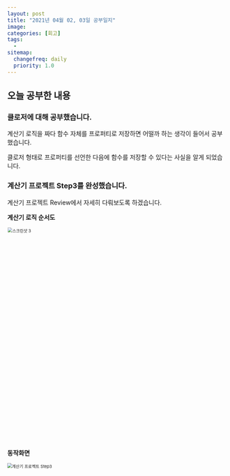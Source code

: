 ```yaml
---
layout: post
title: "2021년 04월 02, 03일 공부일지"
image:
categories: [회고]
tags: 
  - 
sitemap:
  changefreq: daily
  priority: 1.0
---
```


## 오늘 공부한 내용

### 클로저에 대해 공부했습니다.

계산기 로직을 짜다 함수 자체를 프로퍼티로 저장하면 어떨까 하는 생각이 들어서 공부했습니다.

클로저 형태로 프로퍼티를 선언한 다음에 함수를 저장할 수 있다는 사실을 알게 되었습니다.



### 계산기 프로젝트 Step3를 완성했습니다.

계산기 프로젝트 Review에서 자세히 다뤄보도록 하겠습니다.

**계산기 로직 순서도**

<img width="735" alt="스크린샷 3" src="https://user-images.githubusercontent.com/67148595/113417602-b43ffa00-93fe-11eb-8139-309a818467f5.png" style="zoom: 67%;" >

**동작화면**

<img src="https://user-images.githubusercontent.com/67148595/113417571-a2f6ed80-93fe-11eb-996e-55c1dda55fa9.gif" alt="계산기 프로젝트 Step3" style="zoom:67%;" />





